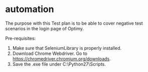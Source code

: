 # automation

The purpose with this Test plan is to be able to cover negative test scenarios in the login page of Optimy.

Pre-requisites:
1. Make sure that SeleniumLibrary is properly installed.
2. Download Chrome Webdriver. Go to https://chromedriver.chromium.org/downloads.
3. Save the .exe file under C:\Python27\Scripts.
